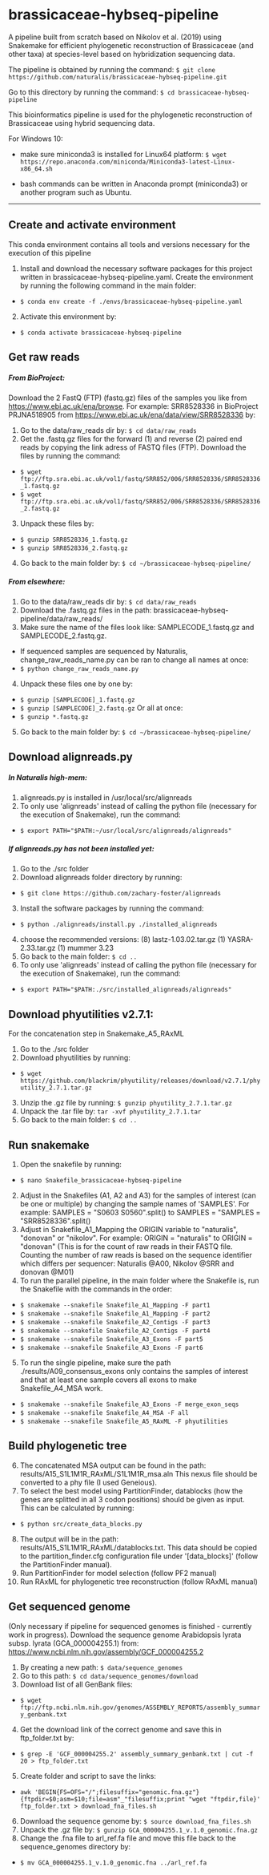 # brassicaceae-hybseq-pipeline
A pipeline built from scratch based on Nikolov et al. (2019) using Snakemake for efficient phylogenetic reconstruction of Brassicaceae (and other taxa) at species-level based on hybridization sequencing data.

The pipeline is obtained by running the command:
`$ git clone https://github.com/naturalis/brassicaceae-hybseq-pipeline.git`

Go to this directory by running the command:
`$ cd brassicaceae-hybseq-pipeline`

This bioinformatics pipeline is used for the phylogenetic reconstruction of Brassicaceae using hybrid sequencing data.

For Windows 10: 
 - make sure miniconda3 is installed for Linux64 platform:
`$ wget https://repo.anaconda.com/miniconda/Miniconda3-latest-Linux-x86_64.sh`

 - bash commands can be written in Anaconda prompt (miniconda3) or another program such as Ubuntu. 

---
## Create and activate environment
This conda environment contains all tools and versions necessary for the execution of this pipeline
1) Install and download the necessary software packages for this project written in brassicaceae-hybseq-pipeline.yaml. 
Create the environment by running the following command in the main folder:
- `$ conda env create -f ./envs/brassicaceae-hybseq-pipeline.yaml`
2) Activate this environment by:
- `$ conda activate brassicaceae-hybseq-pipeline`

## Get raw reads 
##### From BioProject:
Download the 2 FastQ (FTP) (fastq.gz) files of the samples you like from https://www.ebi.ac.uk/ena/browse.
For example: SRR8528336 in BioProject PRJNA518905 from https://www.ebi.ac.uk/ena/data/view/SRR8528336 by:

1) Go to the data/raw_reads dir by:
`$ cd data/raw_reads`
2) Get the .fastq.gz files for the forward (1) and reverse (2) paired end reads by copying the link adress of FASTQ files (FTP). 
Download the files by running the command:
- `$ wget ftp://ftp.sra.ebi.ac.uk/vol1/fastq/SRR852/006/SRR8528336/SRR8528336_1.fastq.gz`
- `$ wget ftp://ftp.sra.ebi.ac.uk/vol1/fastq/SRR852/006/SRR8528336/SRR8528336_2.fastq.gz` 
3) Unpack these files by:
- `$ gunzip SRR8528336_1.fastq.gz` 
- `$ gunzip SRR8528336_2.fastq.gz`
4) Go back to the main folder by: `$ cd ~/brassicaceae-hybseq-pipeline/`

##### From elsewhere:
1) Go to the data/raw_reads dir by:
`$ cd data/raw_reads`
2) Download the .fastq.gz files in the path: brassicaceae-hybseq-pipeline/data/raw_reads/
3) Make sure the name of the files look like: SAMPLECODE_1.fastq.gz and SAMPLECODE_2.fastq.gz.
- If sequenced samples are sequenced by Naturalis, change_raw_reads_name.py can be ran to change all names at once:
- `$ python change_raw_reads_name.py`
4) Unpack these files one by one by:
- `$ gunzip [SAMPLECODE]_1.fastq.gz` 
- `$ gunzip [SAMPLECODE]_2.fastq.gz`
Or all at once:
- `$ gunzip *.fastq.gz`
5) Go back to the main folder by: `$ cd ~/brassicaceae-hybseq-pipeline/`

## Download alignreads.py
##### In Naturalis high-mem:
1) alignreads.py is installed in /usr/local/src/alignreads
2) To only use 'alignreads' instead of calling the python file (necessary for the execution of Snakemake), run the command:
- `$ export PATH="$PATH:~/usr/local/src/alignreads/alignreads"`

##### If alignreads.py has not been installed yet:
1) Go to the ./src folder
2) Download alignreads folder directory by running: 
- `$ git clone https://github.com/zachary-foster/alignreads`
3) Install the software packages by running the command:
- `$ python ./alignreads/install.py ./installed_alignreads`
4) choose the recommended versions:
(8) lastz-1.03.02.tar.gz
(1) YASRA-2.33.tar.gz
(1) mummer 3.23
5) Go back to the main folder: `$ cd ..`
6) To only use 'alignreads' instead of calling the python file (necessary for the execution of Snakemake), run the command:
- `$ export PATH="$PATH:./src/installed_alignreads/alignreads"`

## Download phyutilities v2.7.1:
For the concatenation step in Snakemake_A5_RAxML
1) Go to the ./src folder
2) Download phyutilities by running:
- `$ wget https://github.com/blackrim/phyutility/releases/download/v2.7.1/phyutility_2.7.1.tar.gz`
3) Unzip the .gz file by running: `$ gunzip phyutility_2.7.1.tar.gz` 
4) Unpack the .tar file by: `tar -xvf phyutility_2.7.1.tar`
5) Go back to the main folder: `$ cd ..`


## Run snakemake
1) Open the snakefile by running:
- `$ nano Snakefile_brassicaceae-hybseq-pipeline`
2) Adjust in the Snakefiles (A1, A2 and A3) for the samples of interest (can be one or multiple) by changing the sample names of 'SAMPLES'.
For example: SAMPLES = "S0603 S0560".split() to SAMPLES = "SAMPLES = "SRR8528336".split()
3) Adjust in Snakefile_A1_Mapping the ORIGIN variable to "naturalis", "donovan" or "nikolov".
For example: ORIGIN = "naturalis" to ORIGIN = "donovan"
(This is for the count of raw reads in their FASTQ file. Counting the number of raw reads is based on the sequence identifier which differs per sequencer: Naturalis @A00, Nikolov @SRR and donovan @M01)
4) To run the parallel pipeline, in the main folder where the Snakefile is, run the Snakefile with the commands in the order:
- `$ snakemake --snakefile Snakefile_A1_Mapping -F part1`
- `$ snakemake --snakefile Snakefile_A1_Mapping -F part2`
- `$ snakemake --snakefile Snakefile_A2_Contigs -F part3`
- `$ snakemake --snakefile Snakefile_A2_Contigs -F part4`
- `$ snakemake --snakefile Snakefile_A3_Exons -F part5`
- `$ snakemake --snakefile Snakefile_A3_Exons -F part6`
5) To run the single pipeline, make sure the path ./results/A09_consensus_exons only contains the samples of interest and that at least one sample covers all exons to make Snakefile_A4_MSA work.
- `$ snakemake --snakefile Snakefile_A3_Exons -F merge_exon_seqs`
- `$ snakemake --snakefile Snakefile_A4_MSA -F all`
- `$ snakemake --snakefile Snakefile_A5_RAxML -F phyutilities`

## Build phylogenetic tree
6) The concatenated MSA output can be found in the path: results/A15_S1L1M1R_RAxML/S1L1M1R_msa.aln
This nexus file should be converted to a phy file (I used Geneious).
7) To select the best model using PartitionFinder, datablocks (how the genes are splitted in all 3 codon positions) should be given as input. 
This can be calculated by running: 
- `$ python src/create_data_blocks.py`
8) The output will be in the path: results/A15_S1L1M1R_RAxML/datablocks.txt. This data should be copied to the partition_finder.cfg configuration file under '[data_blocks]' (follow the PartitionFinder manual).
9) Run PartitionFinder for model selection (follow PF2 manual)
10) Run RAxML for phylogenetic tree reconstruction (follow RAxML manual)


## Get sequenced genome
(Only necessary if pipeline for sequenced genomes is finished - currently work in progress).
Download the sequence genome Arabidopsis lyrata subsp. lyrata (GCA_000004255.1) from:
https://www.ncbi.nlm.nih.gov/assembly/GCF_000004255.2
1) By creating a new path:
`$ data/sequence_genomes`
2) Go to this path:
`$ cd data/sequence_genomes/download`
3) Download list of all GenBank files:
- `$ wget ftp://ftp.ncbi.nlm.nih.gov/genomes/ASSEMBLY_REPORTS/assembly_summary_genbank.txt`
4) Get the download link of the correct genome and save this in ftp_folder.txt by:
- `$ grep -E 'GCF_000004255.2' assembly_summary_genbank.txt | cut -f 20 > ftp_folder.txt`
5) Create folder and script to save the links:
- `awk 'BEGIN{FS=OFS="/";filesuffix="genomic.fna.gz"}{ftpdir=$0;asm=$10;file=asm"_"filesuffix;print "wget "ftpdir,file}' ftp_folder.txt > download_fna_files.sh`
6) Download the sequence genome by:
`$ source download_fna_files.sh`
7) Unpack the .gz file by: 
`$ gunzip GCA_000004255.1_v.1.0_genomic.fna.gz`
8) Change the .fna file to arl_ref.fa file and move this file back to the sequence_genomes directory by:
- `$ mv GCA_000004255.1_v.1.0_genomic.fna ../arl_ref.fa`

